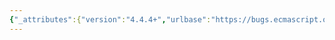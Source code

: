 ```yaml
---
{"_attributes":{"version":"4.4.4+","urlbase":"https://bugs.ecmascript.org/","maintainer":"dherman@mozilla.com"},"bug":{"bug_id":756,"creation_ts":"2012-10-07 10:49:00 -0700","short_desc":"built-in [[Construct]] behavior: recast as algorithms","delta_ts":"2013-10-22 18:50:25 -0700","product":"Draft for 6th Edition","component":"editorial issue","version":"Rev 10: September 27, 2012 Draft","rep_platform":"All","op_sys":"All","bug_status":"RESOLVED","resolution":"FIXED","priority":"Normal","bug_severity":"enhancement","everconfirmed":true,"reporter":{"uid":"jmdyck","name":"Michael Dyck"},"assigned_to":{"uid":"allen","name":"Allen Wirfs-Brock"},"long_desc":[{"commentid":1888,"comment_count":0,"who":{"uid":"jmdyck","name":"Michael Dyck"},"bug_when":"2012-10-07 10:49:16 -0700","thetext":"Within section 15, I'm looking at the sections with titles like \"new Foo(...)\", i.e. the sections that define the behaviour that is bound to the [[Construct]] internal property of built-in constructor-objects.\n\nFor some of these, the behavior is given as an algorithm:\n    15.2.2.1  new Object ( [ value ] )\n    15.3.2.1  new Function (p1, p2, ..., pn, body)\n    15.4.2.1  new Array ( [ item0 [ , item1 [ , ... ] ] ] )\n    15.4.2.2  new Array (len)\n    15.14.3.1 new Map (iterable = [ ])\n\nFor the rest, the behaviour is given in prose, but could be straightforwardly recast as an algorithm.\n\n---\n\nFor instance,\n    15.5.2.1 new String ( [ value ] )\ncould say (something like):\n    1. Let /S/ be a newly created ECMAScript object.\n    2. Set the [[Prototype]] internal property of /S/ to the standard\n       built-in String prototype object that is the initial value of\n       String.prototype (15.5.3.1).\n    3. Set the [[NativeBrand]] internal property of /S/ to StringWrapper.\n    4. Set the [[Extensible]] internal property of /S/ to true.\n    5. Set the [[PrimitiveValue]] internal property of /S/ to\n       ToString(/value/), or to the empty String if /value/ is not supplied.\n    6. Return /S/\n\nAs an algorithm, the behavior is more concrete and more uniformly expressed. It also clarifies that this method is responsible for creating (and returning) the object. (The existing prose simply refers to \"the newly constructed object\", which isn't very clear.)\n\n---\n\nIn a few cases:\n    15.9.3.1 new Date (year, month [, date [, hours etc )\n    15.9.3.2 new Date (value)\n    15.13.6.2.1 new TypeArray(arg0 [, arg1 [, arg2 ] )\n    15.13.7.2.1 new DataView(buffer [, byteOffset [, byteLength]])\nthe [[Construct]] behavior is currently given partly in prose and partly in algorithm; here, the prose parts could be recast as steps and added to the algorithm.\n\nAlso, in\n    15.10.4.1 new RegExp(pattern, flags)\nthe behavior is given as an algorithm, but it's a single step that just calls RegExpCreate, and the latter is expressed in prose. But it looks like the prose could be fairly easily recast as an algorithm."},{"commentid":5959,"comment_count":1,"who":{"uid":"allen","name":"Allen Wirfs-Brock"},"bug_when":"2013-10-22 18:50:25 -0700","thetext":"there has been a general rewrite of all built-in constructor definitions"}]}}
---
```

